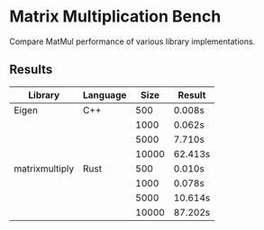# Matrix Multiplication Bench

Compare MatMul performance of various library implementations.

## Results

|    Library     | Language | Size  | Result  |
|----------------|----------|-------|---------|
|     Eigen      |   C++    |  500  | 0.008s  |
|                |          | 1000  | 0.062s  |
|                |          | 5000  | 7.710s  |
|                |          | 10000 | 62.413s |
| matrixmultiply |   Rust   |  500  | 0.010s  |
|                |          | 1000  | 0.078s  |
|                |          | 5000  | 10.614s |
|                |          | 10000 | 87.202s |